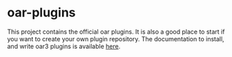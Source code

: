 # oar-plugins

This project contains the official oar plugins.
It is also a good place to start if you want to create your own plugin repository.
The documentation to install, and write oar3 plugins is available [here](https://oar-3.readthedocs.io/en/latest).